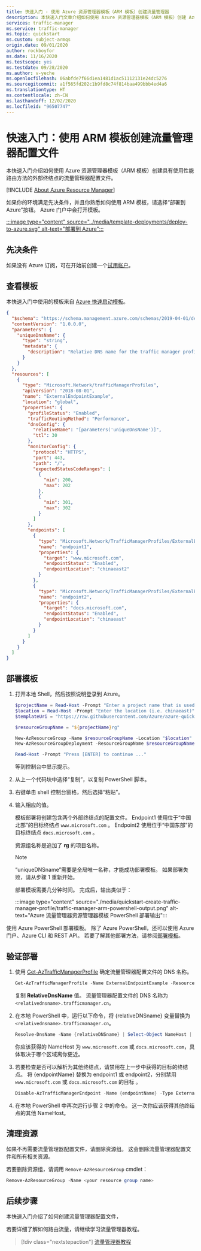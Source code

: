 ```yaml
---
title: 快速入门 - 使用 Azure 资源管理器模板（ARM 模板）创建流量管理器
description: 本快速入门文章介绍如何使用 Azure 资源管理器模板（ARM 模板）创建 Azure 流量管理器。
services: traffic-manager
ms.service: traffic-manager
ms.topic: quickstart
ms.custom: subject-armqs
origin.date: 09/01/2020
author: rockboyfor
ms.date: 11/16/2020
ms.testscope: yes
ms.testdate: 09/28/2020
ms.author: v-yeche
ms.openlocfilehash: 06abfde7f66d1ea1481d1ac51112131e24dc5276
ms.sourcegitcommit: a1f565fd202c1b9fd8c74f814baa499bbb4ed4a6
ms.translationtype: HT
ms.contentlocale: zh-CN
ms.lasthandoff: 12/02/2020
ms.locfileid: "96507747"
---
```

<!--Verified Successfully-->
# <a name="quickstart-create-a-traffic-manager-profile-using-an-arm-template"></a>快速入门：使用 ARM 模板创建流量管理器配置文件

本快速入门介绍如何使用 Azure 资源管理器模板（ARM 模板）创建具有使用性能路由方法的外部终结点的流量管理器配置文件。

[!INCLUDE [About Azure Resource Manager](../../includes/resource-manager-quickstart-introduction.md)]

如果你的环境满足先决条件，并且你熟悉如何使用 ARM 模板，请选择“部署到 Azure”按钮。 Azure 门户中会打开模板。

[:::image type="content" source="../media/template-deployments/deploy-to-azure.svg" alt-text="部署到 Azure":::](https://portal.azure.cn/#create/Microsoft.Template/uri/https%3A%2F%2Fraw.githubusercontent.com%2FAzure%2Fazure-quickstart-templates%2Fmaster%2F101-traffic-manager-external-endpoint%2Fazuredeploy.json)

## <a name="prerequisites"></a>先决条件

如果没有 Azure 订阅，可在开始前创建一个[试用帐户](https://www.microsoft.com/china/azure/index.html?fromtype=cn)。

## <a name="review-the-template"></a>查看模板

本快速入门中使用的模板来自 [Azure 快速启动模板](https://github.com/Azure/azure-quickstart-templates/tree/master/101-traffic-manager-external-endpoint)。

```json
{
  "$schema": "https://schema.management.azure.com/schemas/2019-04-01/deploymentTemplate.json#",
  "contentVersion": "1.0.0.0",
  "parameters": {
    "uniqueDnsName": {
      "type": "string",
      "metadata": {
        "description": "Relative DNS name for the traffic manager profile, must be globally unique."
      }
    }
  },
  "resources": [
    {
      "type": "Microsoft.Network/trafficManagerProfiles",
      "apiVersion": "2018-08-01",
      "name": "ExternalEndpointExample",
      "location": "global",
      "properties": {
        "profileStatus": "Enabled",
        "trafficRoutingMethod": "Performance",
        "dnsConfig": {
          "relativeName": "[parameters('uniqueDnsName')]",
          "ttl": 30
        },
        "monitorConfig": {
          "protocol": "HTTPS",
          "port": 443,
          "path": "/",
          "expectedStatusCodeRanges": [
            {
              "min": 200,
              "max": 202
            },
            {
              "min": 301,
              "max": 302
            }
          ]
        },
        "endpoints": [
          {
            "type": "Microsoft.Network/TrafficManagerProfiles/ExternalEndpoints",
            "name": "endpoint1",
            "properties": {
              "target": "www.microsoft.com",
              "endpointStatus": "Enabled",
              "endpointLocation": "chinaeast2"
            }
          },
          {
            "type": "Microsoft.Network/TrafficManagerProfiles/ExternalEndpoints",
            "name": "endpoint2",
            "properties": {
              "target": "docs.microsoft.com",
              "endpointStatus": "Enabled",
              "endpointLocation": "chinaeast"
            }
          }
        ]
      }
    }
  ]
}
```

<!--Not Available on * [**Microsoft.Network/trafficManagerProfiles**](https://docs.microsoft.com/azure/templates/microsoft.network/trafficmanagerprofiles)-->
<!--Not Available on To find more templates that are related to Azure Traffic Manager, see [Azure Quickstart Templates](https://azure.microsoft.com/resources/templates/?resourceType=Microsoft.Network&pageNumber=1&sort=Popular)-->

## <a name="deploy-the-template"></a>部署模板

<!--Not Available on 1. Select **Try it** from the following code block to open Azure Cloud Shell,-->

1. 打开本地 Shell，然后按照说明登录到 Azure。 

    ```powershell
    $projectName = Read-Host -Prompt "Enter a project name that is used for generating resource names"
    $location = Read-Host -Prompt "Enter the location (i.e. chinaeast)"
    $templateUri = "https://raw.githubusercontent.com/Azure/azure-quickstart-templates/master/101-traffic-manager-external-endpoint/azuredeploy.json"

    $resourceGroupName = "${projectName}rg"

    New-AzResourceGroup -Name $resourceGroupName -Location "$location"
    New-AzResourceGroupDeployment -ResourceGroupName $resourceGroupName -TemplateUri $templateUri

    Read-Host -Prompt "Press [ENTER] to continue ..."
    ```

    等到控制台中显示提示。

1. 从上一个代码块中选择“复制”，以复制 PowerShell 脚本。

1. 右键单击 shell 控制台窗格，然后选择“粘贴”。

1. 输入相应的值。

    模板部署将创建包含两个外部终结点的配置文件。 Endpoint1 使用位于“中国北部”的目标终结点 `www.microsoft.com` 。 Endpoint2 使用位于“中国东部”的目标终结点 `docs.microsoft.com` 。

    资源组名称是追加了 **rg** 的项目名称。

    > [!NOTE]
    > “uniqueDNSname”需要是全局唯一名称，才能成功部署模板。 如果部署失败，请从步骤 1 重新开始。

    部署模板需要几分钟时间。 完成后，输出类似于：

    :::image type="content" source="./media/quickstart-create-traffic-manager-profile/traffic-manager-arm-powershell-output.png" alt-text="Azure 流量管理器资源管理器模板 PowerShell 部署输出":::

使用 Azure PowerShell 部署模板。 除了 Azure PowerShell，还可以使用 Azure 门户、Azure CLI 和 REST API。 若要了解其他部署方法，请参阅[部署模板](../azure-resource-manager/templates/deploy-portal.md)。

## <a name="validate-the-deployment"></a>验证部署

1. 使用 [Get-AzTrafficManagerProfile](https://docs.microsoft.com/powershell/module/az.trafficmanager/get-aztrafficmanagerprofile) 确定流量管理器配置文件的 DNS 名称。

    ```powershell
    Get-AzTrafficManagerProfile -Name ExternalEndpointExample -ResourceGroupName $resourceGroupName | Select RelativeDnsName
    ```

    复制 **RelativeDnsName** 值。 流量管理器配置文件的 DNS 名称为 `<relativednsname>.trafficmanager.cn`。

1. 在本地 PowerShell 中，运行以下命令，将 {relativeDNSname} 变量替换为 `<relativednsname>.trafficmanager.cn`。

    ```powershell
    Resolve-DnsName -Name {relativeDNSname} | Select-Object NameHost | Select -First 1
    ```

    你应该获得的 NameHost 为 `www.microsoft.com` 或 `docs.microsoft.com`，具体取决于哪个区域离你更近。

1. 若要检查是否可以解析为其他终结点，请禁用在上一步中获得的目标的终结点。 将 {endpointName} 替换为 endpoint1 或 endpoint2，分别禁用 `www.microsoft.com` 或 `docs.microsoft.com` 的目标  。

    ```powershell
    Disable-AzTrafficManagerEndpoint -Name {endpointName} -Type ExternalEndpoints -ProfileName ExternalEndpointExample -ResourceGroupName $resourceGroupName -Force
    ```

1. 在本地 PowerShell 中再次运行步骤 2 中的命令。 这一次你应该获得其他终结点的其他 NameHost。

## <a name="clean-up-resources"></a>清理资源

如果不再需要流量管理器配置文件，请删除资源组。 这会删除流量管理器配置文件和所有相关资源。

若要删除资源组，请调用 `Remove-AzResourceGroup` cmdlet：

```powershell
Remove-AzResourceGroup -Name <your resource group name>
```

## <a name="next-steps"></a>后续步骤

本快速入门介绍了如何创建流量管理器配置文件，

若要详细了解如何路由流量，请继续学习流量管理器教程。

> [!div class="nextstepaction"]
> [流量管理器教程](tutorial-traffic-manager-improve-website-response.md)

<!-- Update_Description: update meta properties, wording update, update link -->